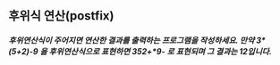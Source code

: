 ## 후위식 연산(postfix)

##### 후위연산식이 주어지면 연산한 결과를 출력하는 프로그램을 작성하세요. 만약 3*(5+2)-9 을 후위연산식으로 표현하면 352+*9- 로 표현되며 그 결과는 12입니다.
